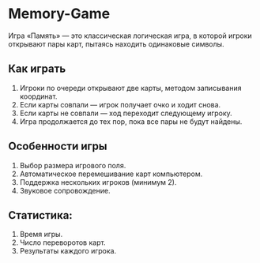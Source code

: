 # Memory-Game
Игра «Память» — это классическая логическая игра, в которой игроки открывают пары карт, пытаясь находить одинаковые символы.
## Как играть
1) Игроки по очереди открывают две карты, методом записывания координат.
2) Если карты совпали — игрок получает очко и ходит снова.
3) Если карты не совпали — ход переходит следующему игроку.
4) Игра продолжается до тех пор, пока все пары не будут найдены.
## Особенности игры
 1) Выбор размера игрового поля.
 2) Автоматическое перемешивание карт компьютером.
 3) Поддержка нескольких игроков (минимум 2).
 4) Звуковое сопровождение.
## Статистика:
1) Время игры.
2) Число переворотов карт.
3) Результаты каждого игрока.
